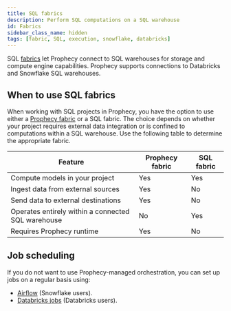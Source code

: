 ```yaml
---
title: SQL fabrics
description: Perform SQL computations on a SQL warehouse
id: Fabrics
sidebar_class_name: hidden
tags: [fabric, SQL, execution, snowflake, databricks]
---
```


SQL [fabrics](docs/getting-started/concepts/fabrics.md) let Prophecy connect to SQL warehouses for storage and compute engine capabilities. Prophecy supports connections to Databricks and Snowflake SQL warehouses.

## When to use SQL fabrics

When working with SQL projects in Prophecy, you have the option to use either a [Prophecy fabric](/administration/prophecy-fabrics) or a SQL fabric. The choice depends on whether your project requires external data integration or is confined to computations within a SQL warehouse. Use the following table to determine the appropriate fabric.

| Feature                                            | Prophecy fabric | SQL fabric |
| -------------------------------------------------- | --------------- | ---------- |
| Compute models in your project                     | Yes             | Yes        |
| Ingest data from external sources                  | Yes             | No         |
| Send data to external destinations                 | Yes             | No         |
| Operates entirely within a connected SQL warehouse | No              | Yes        |
| Requires Prophecy runtime                          | Yes             | No         |

## Job scheduling

If you do not want to use Prophecy-managed orchestration, you can set up jobs on a regular basis using:

- [Airflow](docs/Orchestration/airflow/airflow.md) (Snowflake users).
- [Databricks jobs](docs/Orchestration/databricks-jobs.md) (Databricks users).
